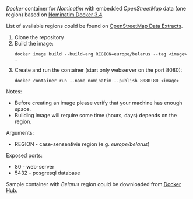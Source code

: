 _Docker_ container for _Nominatim_ with embedded _OpenStreetMap_ data (one region) based on [Nominatim Docker 3.4](https://github.com/mediagis/nominatim-docker).

List of available regions could be found on [OpenStreetMap Data Extracts](http://download.geofabrik.de/).

1. Clone the repository
2. Build the image:
   ```
   docker image build --build-arg REGION=europe/belarus --tag <image> .
   ```
3. Create and run the container (start only webserver on the port 8080):
   ```
   docker container run --name nominatim --publish 8080:80 <image>
   ```

Notes:

* Before creating an image please verify that your machine has enough space.
* Building image will require some time (hours, days) depends on the region.

Arguments:

* REGION - case-sensentivie region (e.g. _europe/belarus_)

Exposed ports:

* 80 - web-server
* 5432 - posgresql database

Sample container with _Belarus_ region could be downloaded from [Docker Hub](https://hub.docker.com/repository/docker/vasalvit/nominatim-europe-belarus).
